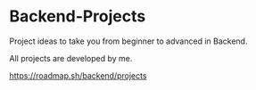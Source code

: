 # Backend-Projects
Project ideas to take you from beginner to advanced in Backend.

All projects are developed by me.


https://roadmap.sh/backend/projects
